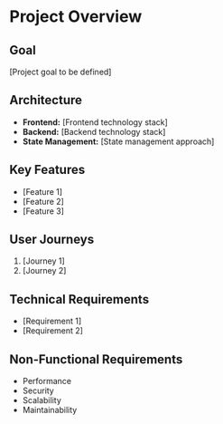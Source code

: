 # Project Overview

## Goal
[Project goal to be defined]

## Architecture
- **Frontend:** [Frontend technology stack]
- **Backend:** [Backend technology stack]
- **State Management:** [State management approach]

## Key Features
- [Feature 1]
- [Feature 2]
- [Feature 3]

## User Journeys
1. [Journey 1]
2. [Journey 2]

## Technical Requirements
- [Requirement 1]
- [Requirement 2]

## Non-Functional Requirements
- Performance
- Security
- Scalability
- Maintainability 